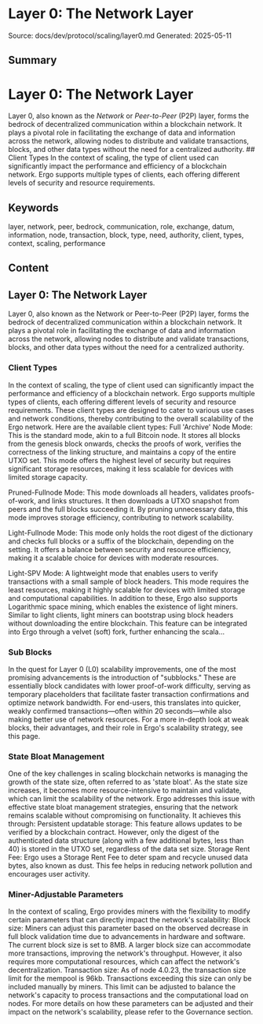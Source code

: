# Layer 0: The Network Layer
Source: docs/dev/protocol/scaling/layer0.md
Generated: 2025-05-11

## Summary
# Layer 0: The Network Layer

Layer 0, also known as the *Network* or *Peer-to-Peer* (P2P) layer, forms the bedrock of decentralized communication within a blockchain network. It plays a pivotal role in facilitating the exchange of data and information across the network, allowing nodes to distribute and validate transactions, blocks, and other data types without the need for a centralized authority. ## Client Types In the context of scaling, the type of client used can significantly impact the performance and efficiency of a blockchain network. Ergo supports multiple types of clients, each offering different levels of security and resource requirements.

## Keywords
layer, network, peer, bedrock, communication, role, exchange, datum, information, node, transaction, block, type, need, authority, client, types, context, scaling, performance

## Content
## Layer 0: The Network Layer
Layer 0, also known as the Network or Peer-to-Peer (P2P) layer, forms the bedrock of decentralized communication within a blockchain network. It plays a pivotal role in facilitating the exchange of data and information across the network, allowing nodes to distribute and validate transactions, blocks, and other data types without the need for a centralized authority.

### Client Types
In the context of scaling, the type of client used can significantly impact the performance and efficiency of a blockchain network. Ergo supports multiple types of clients, each offering different levels of security and resource requirements. These client types are designed to cater to various use cases and network conditions, thereby contributing to the overall scalability of the Ergo network. Here are the available client types:
Full 'Archive' Node Mode: This is the standard mode, akin to a full Bitcoin node. It stores all blocks from the genesis block onwards, checks the proofs of work, verifies the correctness of the linking structure, and maintains a copy of the entire UTXO set. This mode offers the highest level of security but requires significant storage resources, making it less scalable for devices with limited storage capacity.


Pruned-Fullnode Mode: This mode downloads all headers, validates proofs-of-work, and links structures. It then downloads a UTXO snapshot from peers and the full blocks succeeding it. By pruning unnecessary data, this mode improves storage efficiency, contributing to network scalability.


Light-Fullnode Mode: This mode only holds the root digest of the dictionary and checks full blocks or a suffix of the blockchain, depending on the setting. It offers a balance between security and resource efficiency, making it a scalable choice for devices with moderate resources.


Light-SPV Mode: A lightweight mode that enables users to verify transactions with a small sample of block headers. This mode requires the least resources, making it highly scalable for devices with limited storage and computational capabilities.
In addition to these, Ergo also supports Logarithmic space mining, which enables the existence of light miners. Similar to light clients, light miners can bootstrap using block headers without downloading the entire blockchain. This feature can be integrated into Ergo through a velvet (soft) fork, further enhancing the scala...

### Sub Blocks
In the quest for Layer 0 (L0) scalability improvements, one of the most promising advancements is the introduction of "subblocks." These are essentially block candidates with lower proof-of-work difficulty, serving as temporary placeholders that facilitate faster transaction confirmations and optimize network bandwidth. For end-users, this translates into quicker, weakly confirmed transactions—often within 20 seconds—while also making better use of network resources. For a more in-depth look at weak blocks, their advantages, and their role in Ergo's scalability strategy, see this page.

### State Bloat Management
One of the key challenges in scaling blockchain networks is managing the growth of the state size, often referred to as 'state bloat'. As the state size increases, it becomes more resource-intensive to maintain and validate, which can limit the scalability of the network. Ergo addresses this issue with effective state bloat management strategies, ensuring that the network remains scalable without compromising on functionality. It achieves this through:
Persistent updatable storage: This feature allows updates to be verified by a blockchain contract. However, only the digest of the authenticated data structure (along with a few additional bytes, less than 40) is stored in the UTXO set, regardless of the data set size.
Storage Rent Fee: Ergo uses a Storage Rent Fee to deter spam and recycle unused data bytes, also known as dust. This fee helps in reducing network pollution and encourages user activity.

### Miner-Adjustable Parameters
In the context of scaling, Ergo provides miners with the flexibility to modify certain parameters that can directly impact the network's scalability:
Block size: Miners can adjust this parameter based on the observed decrease in full block validation time due to advancements in hardware and software. The current block size is set to 8MB. A larger block size can accommodate more transactions, improving the network's throughput. However, it also requires more computational resources, which can affect the network's decentralization.
Transaction size: As of node 4.0.23, the transaction size limit for the mempool is 96kb. Transactions exceeding this size can only be included manually by miners. This limit can be adjusted to balance the network's capacity to process transactions and the computational load on nodes.
For more details on how these parameters can be adjusted and their impact on the network's scalability, please refer to the Governance section.
